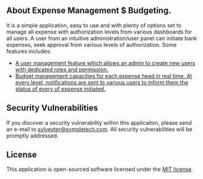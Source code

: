 ## About Expense Management $ Budgeting.

It is a simple application, easy to use and with plenty of options set to manage all expense with authorization levels from various dashboards for all users. A user from an intuitive administration/user panel can initiate bank expenses, seek approval from various levels of authorization. Some features includes:

  - [A user management feature which allows an admin to create new users with dedicated roles and permission.](#about-expense-management--budgeting)
  - [Budget management capacities for each expense head in real time. At every level, notifications are sent to various users to inform them the status of every of expense initiated.](#about-expense-management--budgeting)

## Security Vulnerabilities

If you discover a security vulnerability within this applicaiton, please send an e-mail to [sylvester@symoletech.com](mailto:sylvester@symoletech.com). All security vulnerabilities will be promptly addressed.

## License

This application is open-sourced software licensed under the [MIT license](https://opensource.org/licenses/MIT).
